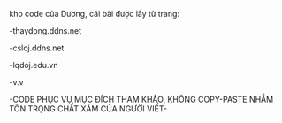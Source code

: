 kho code của Dương, cái bài được lấy từ trang: 

-thaydong.ddns.net

-csloj.ddns.net

-lqdoj.edu.vn

-v.v

-CODE PHỤC VỤ MỤC ĐÍCH THAM KHẢO, KHÔNG COPY-PASTE NHẮM TÔN TRỌNG CHẤT XÁM CỦA NGƯỜI VIẾT- 
